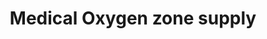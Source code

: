 ---
title: "Medical Oxygen zone supply"
url: /karachi/medical-oxygen-zone-supply/
shop: Allgemein
---